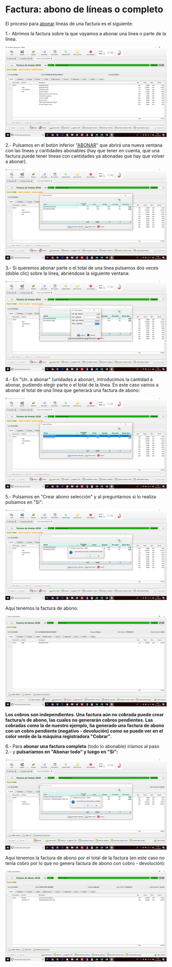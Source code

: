 # Factura: abono de líneas o completo

El proceso para [abonar](../../manuales/submaestros/administracion-1/motivos-de-abono.md) líneas de una factura es el siguiente:

1.- Abrimos la factura sobre la que vayamos a abonar una línea o parte de la línea.

![](<../../.gitbook/assets/image (95).png>)

2.- Pulsamos en el botón inferior "[ABONAR](../../manuales/submaestros/administracion-1/motivos-de-abono.md)" que abrirá una nueva ventana con las líneas y cantidades abonables (hay que tener en cuenta, que una factura puede tener líneas con cantidades ya abonadas que hay que volver a abonar).

![](<../../.gitbook/assets/image (96).png>)

3.- Si queremos abonar parte o el total de una línea pulsamos dos veces (doble clic) sobre la línea, abriéndose la siguiente ventana:

![](<../../.gitbook/assets/image (97).png>)

4.- En "Un. a abonar" (unidades a abonar), introducimos la cantidad a abonar, pudiendo elegir parte o el total de la línea. En este caso vamos a abonar el total de una línea que generará una factura de abono:

![Vemos en la ventana como ha cambiado la situación de "Ptes.abono" (pendientes de abono) a las unidades seleccionadas](<../../.gitbook/assets/image (98).png>)

5.- Pulsamos en "Crear abono selección" y al preguntarnos si lo realiza pulsamos en "Si":

![](<../../.gitbook/assets/image (99).png>)

Aquí tenemos la factura de abono:

![](<../../.gitbook/assets/image (100).png>)

**Los cobros son independientes. Una factura aún no cobrada puede crear factura/s de abono, las cuales no generarán cobros pendientes. Las cobradas como la de nuestro ejemplo, ha generado una factura de abono con un cobro pendiente (negativo - devolución) como se puede ver en el color verde de la máquina registradora "Cobrar".**

6.- Para **abonar una factura completa** (todo lo abonable) iríamos al paso 2.- y **pulsaríamos en "Abonar todo" y luego en "Si":**

![](<../../.gitbook/assets/image (101).png>)

Aquí tenemos la factura de abono por el total de la factura (en este caso no tenía cobro por lo que no genera factura de abono con cobro - devolución):

![](<../../.gitbook/assets/image (102).png>)
